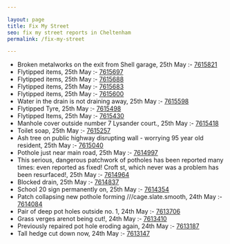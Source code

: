 ```yaml
---

layout: page
title: Fix My Street
seo: fix my street reports in Cheltenham
permalink: /fix-my-street

---
```


<!-- fix_marker starts -->

- Broken metalworks on the exit from Shell garage, 25th May :- [7615821](https://www.fixmystreet.com/report/7615821)
- Flytipped items, 25th May :- [7615697](https://www.fixmystreet.com/report/7615697)
- Flytipped items, 25th May :- [7615688](https://www.fixmystreet.com/report/7615688)
- Flytipped items, 25th May :- [7615683](https://www.fixmystreet.com/report/7615683)
- Flytipped items, 25th May :- [7615600](https://www.fixmystreet.com/report/7615600)
- Water in the drain is not draining away, 25th May :- [7615598](https://www.fixmystreet.com/report/7615598)
- Flytipped Tyre, 25th May :- [7615498](https://www.fixmystreet.com/report/7615498)
- Flytipped Items, 25th May :- [7615430](https://www.fixmystreet.com/report/7615430)
- Manhole cover outside number 7 Lysander court., 25th May :- [7615418](https://www.fixmystreet.com/report/7615418)
- Toilet soap, 25th May :- [7615257](https://www.fixmystreet.com/report/7615257)
- Ash tree on public highway disrupting wall - worrying 95 year old resident, 25th May :- [7615040](https://www.fixmystreet.com/report/7615040)
- Pothole just near main road, 25th May :- [7614997](https://www.fixmystreet.com/report/7614997)
- This serious, dangerous patchwork of potholes has been reported many times: even reported as fixed! Croft st, which never was a problem has been resurfaced!, 25th May :- [7614964](https://www.fixmystreet.com/report/7614964)
- Blocked drain, 25th May :- [7614837](https://www.fixmystreet.com/report/7614837)
- School 20 sign permanently on, 25th May :- [7614354](https://www.fixmystreet.com/report/7614354)
- Patch collapsing new pothole forming ///cage.slate.smooth, 24th May :- [7614084](https://www.fixmystreet.com/report/7614084)
- Pair of deep pot holes outside no. 1, 24th May :- [7613706](https://www.fixmystreet.com/report/7613706)
- Grass verges arenot being cut!, 24th May :- [7613410](https://www.fixmystreet.com/report/7613410)
- Previously repaired pot hole eroding again, 24th May :- [7613187](https://www.fixmystreet.com/report/7613187)
- Tall hedge cut down now, 24th May :- [7613147](https://www.fixmystreet.com/report/7613147)

<!-- fix_marker ends -->
